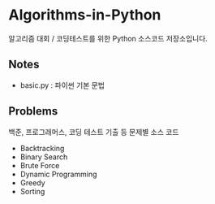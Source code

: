 # Algorithms-in-Python
 알고리즘 대회 / 코딩테스트를 위한 Python 소스코드 저장소입니다.

## Notes
- basic.py : 파이썬 기본 문법
## Problems  
백준, 프로그래머스, 코딩 테스트 기출 등 문제별 소스 코드
- Backtracking
- Binary Search
- Brute Force
- Dynamic Programming
- Greedy
- Sorting